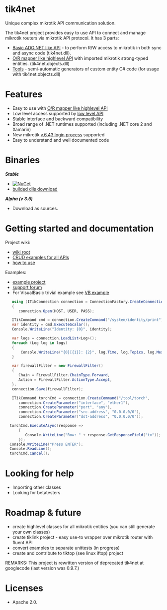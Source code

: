 tik4net
====

Unique complex mikrotik API communication solution.

The tik4net project provides easy to use API to connect and manage mikrotik routers via mikrotik API protocol.
It has 3 parts:
* [Basic ADO.NET like API](https://github.com/danikf/tik4net/wiki/ADO.NET-like-API) - to perform R/W access to mikrotik in both sync and async code (tik4net.dll).
* [O/R mapper like highlevel API](https://github.com/danikf/tik4net/wiki/High-level-API-with-O-R-mapper) with imported mikrotik strong-typed entities. (tik4net.objects.dll) 
* [Tools](https://github.com/danikf/tik4net/wiki/High-level-API-tools) - semi-automatic generators of custom entity C# code (for usage with tik4net.objects.dll)

# Features
* Easy to use with [O/R mapper like highlevel API](https://github.com/danikf/tik4net/wiki/High-level-API-with-O-R-mapper)
* Low level access supported by [low level API](https://github.com/danikf/tik4net/wiki/Low-level-API) 
* Stable interface and backward compatibility
* Broad range of .NET runtimes supported (including .NET core 2 and Xamarin)
* New mikrotik [v.6.43 login process](https://github.com/danikf/tik4net/wiki/login-versions) supported
* Easy to understand and well documented code

# Binaries
***Stable***
* [![NuGet](https://img.shields.io/nuget/v/tik4net.svg)](https://www.nuget.org/packages/tik4net)
* [builded dlls download](http://forum.mikrotik.com/viewtopic.php?t=99954)

***Alpha (v 3.5)***
* Download as sources.

# Getting started and documentation
Project wiki:
* [wiki root](https://github.com/danikf/tik4net/wiki) 
* [CRUD examples for all APIs](https://github.com/danikf/tik4net/wiki/CRUD-examples-for-all-APIs)
* [how to use](https://github.com/danikf/tik4net/wiki/How-to-use-tik4net-library)

Examples:
* [example project](https://github.com/danikf/tik4net/blob/master/tik4net.examples/ProgramExamples.cs)
* [support forum](http://forum.mikrotik.com/viewtopic.php?t=99954)
* For VisualBasic trivial example see [VB example](https://github.com/danikf/tik4net/wiki/VB-trivial-example)

```cs
   using (ITikConnection connection = ConnectionFactory.CreateConnection(TikConnectionType.Api_v2)) // Use TikConnectionType.Api for mikrotikversion prior v6.45
   {
      connection.Open(HOST, USER, PASS);
```
```cs
   ITikCommand cmd = connection.CreateCommand("/system/identity/print");
   var identity = cmd.ExecuteScalar(); 
   Console.WriteLine("Identity: {0}", identity);
```
```cs
   var logs = connection.LoadList<Log>();
   foreach (Log log in logs)
   {
       Console.WriteLine("{0}[{1}]: {2}", log.Time, log.Topics, log.Message);
   }
```
```cs
   var firewallFilter = new FirewallFilter()
   {
      Chain = FirewallFilter.ChainType.Forward,
      Action = FirewallFilter.ActionType.Accept,
   };
   connection.Save(firewallFilter);
```
```cs
   ITikCommand torchCmd = connection.CreateCommand("/tool/torch", 
      connection.CreateParameter("interface", "ether1"), 
      connection.CreateParameter("port", "any"),
      connection.CreateParameter("src-address", "0.0.0.0/0"),
      connection.CreateParameter("dst-address", "0.0.0.0/0"));

  torchCmd.ExecuteAsync(response =>
      {
         Console.WriteLine("Row: " + response.GetResponseField("tx"));
      });
  Console.WriteLine("Press ENTER");
  Console.ReadLine();
  torchCmd.Cancel();
```
  
# Looking for help
* Importing other classes
* Looking for betatesters

# Roadmap & future
* create highlevel classes for all mikrotik entities (you can still generate your own classes)
* create tiklink project - easy use-to wrapper over mikrotik router with fluent API 
* convert examples to separate unittests (in progress)
* create and contribute to tiktop (see linux iftop) project 

REMARKS: This project is rewritten version of deprecated tik4net at googlecode (last version was 0.9.7.)

# Licenses
* Apache 2.0.
